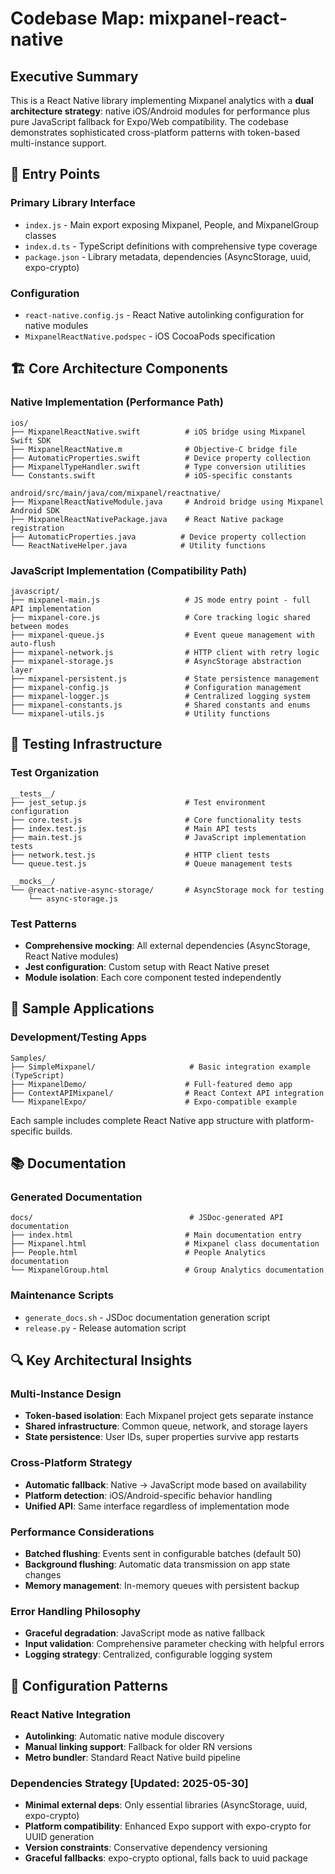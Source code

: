 # Codebase Map: mixpanel-react-native

## Executive Summary

This is a React Native library implementing Mixpanel analytics with a **dual architecture strategy**: native iOS/Android modules for performance plus pure JavaScript fallback for Expo/Web compatibility. The codebase demonstrates sophisticated cross-platform patterns with token-based multi-instance support.

## 🎯 Entry Points

### Primary Library Interface
- `index.js` - Main export exposing Mixpanel, People, and MixpanelGroup classes
- `index.d.ts` - TypeScript definitions with comprehensive type coverage
- `package.json` - Library metadata, dependencies (AsyncStorage, uuid, expo-crypto)

### Configuration
- `react-native.config.js` - React Native autolinking configuration for native modules
- `MixpanelReactNative.podspec` - iOS CocoaPods specification

## 🏗️ Core Architecture Components

### Native Implementation (Performance Path)
```
ios/
├── MixpanelReactNative.swift          # iOS bridge using Mixpanel Swift SDK
├── MixpanelReactNative.m              # Objective-C bridge file
├── AutomaticProperties.swift          # Device property collection
├── MixpanelTypeHandler.swift          # Type conversion utilities
└── Constants.swift                    # iOS-specific constants

android/src/main/java/com/mixpanel/reactnative/
├── MixpanelReactNativeModule.java     # Android bridge using Mixpanel Android SDK
├── MixpanelReactNativePackage.java    # React Native package registration
├── AutomaticProperties.java          # Device property collection
└── ReactNativeHelper.java            # Utility functions
```

### JavaScript Implementation (Compatibility Path)
```
javascript/
├── mixpanel-main.js                   # JS mode entry point - full API implementation
├── mixpanel-core.js                   # Core tracking logic shared between modes
├── mixpanel-queue.js                  # Event queue management with auto-flush
├── mixpanel-network.js                # HTTP client with retry logic
├── mixpanel-storage.js                # AsyncStorage abstraction layer
├── mixpanel-persistent.js             # State persistence management
├── mixpanel-config.js                 # Configuration management
├── mixpanel-logger.js                 # Centralized logging system
├── mixpanel-constants.js              # Shared constants and enums
└── mixpanel-utils.js                  # Utility functions
```

## 🧪 Testing Infrastructure

### Test Organization
```
__tests__/
├── jest_setup.js                      # Test environment configuration
├── core.test.js                       # Core functionality tests
├── index.test.js                      # Main API tests
├── main.test.js                       # JavaScript implementation tests
├── network.test.js                    # HTTP client tests
└── queue.test.js                      # Queue management tests

__mocks__/
└── @react-native-async-storage/       # AsyncStorage mock for testing
    └── async-storage.js
```

### Test Patterns
- **Comprehensive mocking**: All external dependencies (AsyncStorage, React Native modules)
- **Jest configuration**: Custom setup with React Native preset
- **Module isolation**: Each core component tested independently

## 📱 Sample Applications

### Development/Testing Apps
```
Samples/
├── SimpleMixpanel/                     # Basic integration example (TypeScript)
├── MixpanelDemo/                      # Full-featured demo app
├── ContextAPIMixpanel/                # React Context API integration
└── MixpanelExpo/                      # Expo-compatible example
```

Each sample includes complete React Native app structure with platform-specific builds.

## 📚 Documentation

### Generated Documentation
```
docs/                                   # JSDoc-generated API documentation
├── index.html                         # Main documentation entry
├── Mixpanel.html                      # Mixpanel class documentation
├── People.html                        # People Analytics documentation
└── MixpanelGroup.html                 # Group Analytics documentation
```

### Maintenance Scripts
- `generate_docs.sh` - JSDoc documentation generation script
- `release.py` - Release automation script

## 🔍 Key Architectural Insights

### Multi-Instance Design
- **Token-based isolation**: Each Mixpanel project gets separate instance
- **Shared infrastructure**: Common queue, network, and storage layers
- **State persistence**: User IDs, super properties survive app restarts

### Cross-Platform Strategy
- **Automatic fallback**: Native → JavaScript mode based on availability
- **Platform detection**: iOS/Android-specific behavior handling
- **Unified API**: Same interface regardless of implementation mode

### Performance Considerations
- **Batched flushing**: Events sent in configurable batches (default 50)
- **Background flushing**: Automatic data transmission on app state changes
- **Memory management**: In-memory queues with persistent backup

### Error Handling Philosophy
- **Graceful degradation**: JavaScript mode as native fallback
- **Input validation**: Comprehensive parameter checking with helpful errors
- **Logging strategy**: Centralized, configurable logging system

## 🔧 Configuration Patterns

### React Native Integration
- **Autolinking**: Automatic native module discovery
- **Manual linking support**: Fallback for older RN versions
- **Metro bundler**: Standard React Native build pipeline

### Dependencies Strategy [Updated: 2025-05-30]
- **Minimal external deps**: Only essential libraries (AsyncStorage, uuid, expo-crypto)
- **Platform compatibility**: Enhanced Expo support with expo-crypto for UUID generation
- **Version constraints**: Conservative dependency versioning
- **Graceful fallbacks**: expo-crypto optional, falls back to uuid package